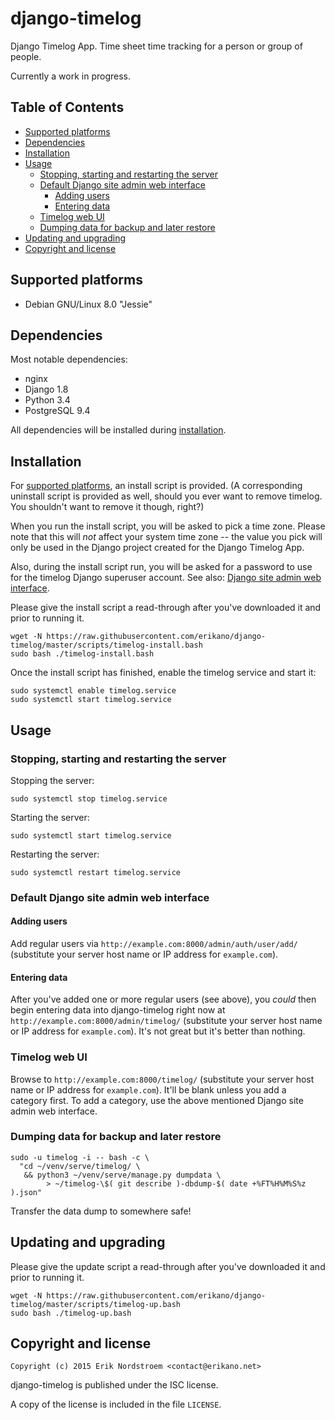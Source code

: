 # django-timelog

Django Timelog App. Time sheet time tracking for a person or group of people.

Currently a work in progress.

## Table of Contents

* [Supported platforms](#supported-platforms)
* [Dependencies](#dependencies)
* [Installation](#installation)
* [Usage](#usage)
  - [Stopping, starting and restarting the server](#stopping-starting-and-restarting-the-server)
  - [Default Django site admin web interface](#default-django-site-admin-web-interface)
    + [Adding users](#adding-users)
    + [Entering data](#entering-data)
  - [Timelog web UI](#timelog-web-ui)
  - [Dumping data for backup and later restore](#dumping-data-for-backup-and-later-restore)
* [Updating and upgrading](#updating-and-upgrading)
* [Copyright and license](#copyright-and-license)

## Supported platforms

* Debian GNU/Linux 8.0 "Jessie"

## Dependencies

Most notable dependencies:

  * nginx
  * Django 1.8
  * Python 3.4
  * PostgreSQL 9.4

All dependencies will be installed during [installation](#installation).

## Installation

For [supported platforms](#supported-platforms), an install script is provided.
(A corresponding uninstall script is provided as well, should you ever want to
remove timelog. You shouldn't want to remove it though, right?)

When you run the install script, you will be asked to pick a time zone.
Please note that this will *not* affect your system time zone --
the value you pick will only be used in the Django project created
for the Django Timelog App.

Also, during the install script run, you will be asked for a password
to use for the timelog Django superuser account. See also:
[Django site admin web interface](#default-django-site-admin-web-interface).

Please give the install script a read-through after you've downloaded it
and prior to running it.

```
wget -N https://raw.githubusercontent.com/erikano/django-timelog/master/scripts/timelog-install.bash
sudo bash ./timelog-install.bash
```

Once the install script has finished, enable the timelog service and start it:

```
sudo systemctl enable timelog.service
sudo systemctl start timelog.service
```

## Usage

### Stopping, starting and restarting the server

Stopping the server:

```
sudo systemctl stop timelog.service
```

Starting the server:

```
sudo systemctl start timelog.service
```

Restarting the server:

```
sudo systemctl restart timelog.service
```

### Default Django site admin web interface

#### Adding users

Add regular users via `http://example.com:8000/admin/auth/user/add/`
(substitute your server host name or IP address for `example.com`).

#### Entering data

After you've added one or more regular users (see above), you *could* then
begin entering data into django-timelog right now at
`http://example.com:8000/admin/timelog/` (substitute your server host name
or IP address for `example.com`). It's not great but it's better than nothing.

### Timelog web UI

Browse to `http://example.com:8000/timelog/` (substitute your server host name
or IP address for `example.com`). It'll be blank unless you add a category
first. To add a category, use the above mentioned Django
site admin web interface.

### Dumping data for backup and later restore

```
sudo -u timelog -i -- bash -c \
  "cd ~/venv/serve/timelog/ \
   && python3 ~/venv/serve/manage.py dumpdata \
        > ~/timelog-\$( git describe )-dbdump-$( date +%FT%H%M%S%z ).json"
```

Transfer the data dump to somewhere safe!

## Updating and upgrading

Please give the update script a read-through after you've downloaded it
and prior to running it.

```
wget -N https://raw.githubusercontent.com/erikano/django-timelog/master/scripts/timelog-up.bash
sudo bash ./timelog-up.bash
```

## Copyright and license

```
Copyright (c) 2015 Erik Nordstroem <contact@erikano.net>
```

django-timelog is published under the ISC license.

A copy of the license is included in the file `LICENSE`.
